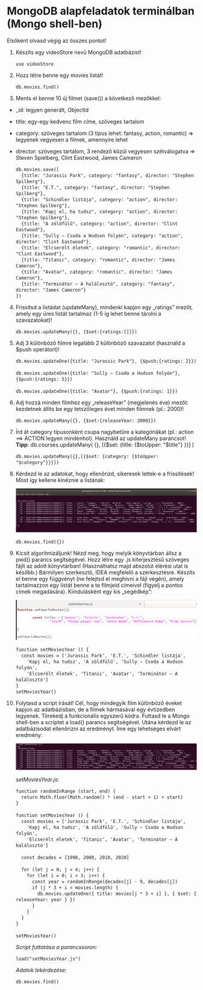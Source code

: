 # MongoDB alapfeladatok terminálban (Mongo shell-ben)

Elsőként olvasd végig az összes pontot!

1. Készíts egy videoStore nevű MongoDB adatbázist!

    ```
    use videoStore
    ```
2. Hozz létre benne egy movies listát!

    ```
    db.movies.find()
    ```
3. Ments el benne 10 új filmet (save()) a következő mezőkkel:
- _id: legyen generált, ObjectId
- title: egy-egy kedvenc film címe, szöveges tartalom
- category: szöveges tartalom (3 típus lehet: fantasy, action, romantic) => legyenek vegyesen a filmek, amennyire lehet
- director: szöveges tartalom, 3 rendező közül vegyesen szétválogatva => Steven Spielberg, Clint Eastwood, James Cameron

    ```
  db.movies.save([
      {title: "Jurassic Park", category: "fantasy", director: "Stephen Spilberg"},
      {title: "E.T.", category: "fantasy", director: "Stephen Spilberg"},
      {title: "Schindler listája", category: "action", director: "Stephen Spilberg"},
      {title: "Kapj el, ha tudsz", category: "action", director: "Stephen Spilberg"},
      {title: "A zöldfülű", category: "action", director: "Clint Eastwood"},
      {title: "Sully – Csoda a Hudson folyón", category: "action", director: "Clint Eastwood"},
      {title: "Elcserélt életek", category: "romantic", director: "Clint Eastwood"},
      {title: "Titanic", category: "romantic", director: "James Cameron"},
      {title: "Avatar", category: "romantic", director: "James Cameron"},
      {title: "Terminátor – A halálosztó", category: "fantasy", director: "James Cameron"}
  ])
    ```

4. Frissítsd a listádat (updateMany), mindenki kapjon egy „ratings” mezőt, amely egy üres listát tartalmaz (1-5 ig lehet benne tárolni a szavazatokat)!

    ```
    db.movies.updateMany({}, {$set:{ratings:[]}})
    ```

5. Adj 3 különböző filmre legalább 2 különböző szavazatot (használd a $push operátort)!

    ```
    db.movies.updateOne({title: "Jurassic Park"}, {$push:{ratings: 2}})

    db.movies.updateOne({title: "Sully – Csoda a Hudson folyón"}, {$push:{ratings: 5}})

    db.movies.updateOne({title: "Avatar"}, {$push:{ratings: 1}})
    ```

6. Adj hozzá minden filmhez egy „releaseYear” (megjelenés éve) mezőt: kezdetnek állíts be egy tetszőleges évet minden filmnek (pl.: 2000)!

    ```
    db.movies.updateMany({}, {$set:{releaseYear: 2000}})
    ```

7. Írd át category típusonként csupa nagybetűre a kategóriákat (pl.: action ==> ACTION legyen mindenhol). Használd az updateMany parancsot!<br>
**Tipp**: db.courses.updateMany( {}, [{$set: {title: {$toUpper: "$title"} }}] )

    ```
    db.movies.updateMany({},[{$set: {category: {$toUpper: "$category"}}}])
    ```

8. Kérdezd le az adatokat, hogy ellenőrizd, sikeresek lettek-e a frissítések! Most így kellene kinéznie a listának:

    ![8](/mongo-feladat-01/img/8.png)

    ```
    db.movies.find({})
    ```

9. Kicsit algoritmizáljunk! Nézd meg, hogy melyik könyvtárban állsz a pwd() parancs segítségével. Hozz létre egy .js kiterjesztésű szöveges fájlt az adott könyvtárban! (Használhatsz majd abszolút elérési utat is később.) Bármilyen szerkesztő, IDEA megfelelő a szerkesztésre. Készíts el benne egy függvényt (ne felejtsd el meghívni a fájl végén), amely tartalmazzon egy listát benne a te filmjeid címeivel (figyelj a pontos címek megadására). Kiindulásként egy kis „segédkép”:

    ![9](/mongo-feladat-01/img/9.png)

    ```
    function setMoviesYear () {
      const movies = ['Jurassic Park', 'E.T.', 'Schindler listája', 
        'Kapj el, ha tudsz', 'A zöldfülű', 'Sully – Csoda a Hudson folyón', 
        'Elcserélt életek', 'Titanic', 'Avatar', 'Terminátor – A halálosztó']
    }
    setMoviesYear()
    ```

10. Folytasd a script írását! Cél, hogy mindegyik film különböző éveket kapjon az adatbázisban, de a filmek hármasával egy évtizedben legyenek. Törekedj a funkcionális egyszerű kódra. Futtasd le a Mongo shell-ben a scriptet a load() parancs segítségével. Utána kérdezd le az adatbázisodat ellenőrizni az eredményt. Íme egy lehetséges elvárt eredmény:

    ![10](/mongo-feladat-01/img/10.png)

    *setMoviesYear.js:*

    ```
    function randomInRange (start, end) {
      return Math.floor(Math.random() * (end - start + 1) + start)
    }

    function setMoviesYear () {
      const movies = ['Jurassic Park', 'E.T.', 'Schindler listája',
        'Kapj el, ha tudsz', 'A zöldfülű', 'Sully – Csoda a Hudson folyón',
        'Elcserélt életek', 'Titanic', 'Avatar', 'Terminátor – A halálosztó']

      const decades = [1990, 2000, 2010, 2020]

      for (let j = 0; j < 4; j++) {
        for (let i = 0; i < 3; i++) {
          const year = randomInRange(decades[j] - 9, decades[j])
          if (j * 3 + i < movies.length) {
            db.movies.updateOne({ title: movies[j * 3 + i] }, { $set: { releaseYear: year } })
          }
        }
      }
    }

    setMoviesYear()
    ```
    *Script futtatása a parancssoron:*

    ```
    load("setMoviesYear.js")
    ```

    *Adatok lekérdezése:*

    ```
    db.movies.find()
    ```